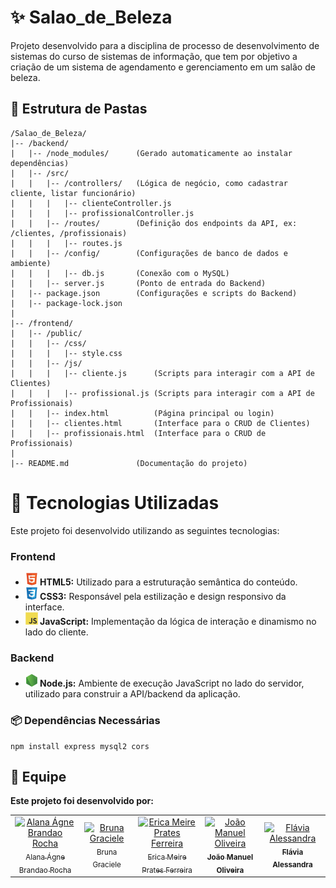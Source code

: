 # ✨ Salao_de_Beleza
Projeto desenvolvido para a disciplina de processo de desenvolvimento de sistemas do curso de sistemas de informação, que tem por objetivo a criação de um sistema de agendamento e gerenciamento em um salão de beleza.

## 📁 Estrutura de Pastas

```
/Salao_de_Beleza/
|-- /backend/
|   |-- /node_modules/      (Gerado automaticamente ao instalar dependências)
|   |-- /src/
|   |   |-- /controllers/   (Lógica de negócio, como cadastrar cliente, listar funcionário)
|   |   |   |-- clienteController.js
|   |   |   |-- profissionalController.js
|   |   |-- /routes/        (Definição dos endpoints da API, ex: /clientes, /profissionais)
|   |   |   |-- routes.js
|   |   |-- /config/        (Configurações de banco de dados e ambiente)
|   |   |   |-- db.js       (Conexão com o MySQL)
|   |   |-- server.js       (Ponto de entrada do Backend)
|   |-- package.json        (Configurações e scripts do Backend)
|   |-- package-lock.json
|
|-- /frontend/
|   |-- /public/
|   |   |-- /css/
|   |   |   |-- style.css
|   |   |-- /js/
|   |   |   |-- cliente.js      (Scripts para interagir com a API de Clientes)
|   |   |   |-- profissional.js (Scripts para interagir com a API de Profissionais)
|   |   |-- index.html          (Página principal ou login)
|   |   |-- clientes.html       (Interface para o CRUD de Clientes)
|   |   |-- profissionais.html  (Interface para o CRUD de Profissionais)
|
|-- README.md               (Documentação do projeto)

```

# 🚀 Tecnologias Utilizadas

Este projeto foi desenvolvido utilizando as seguintes tecnologias:

### Frontend
- **<img src="https://raw.githubusercontent.com/devicons/devicon/master/icons/html5/html5-original.svg" alt="HTML5" width="20" height="20"/> HTML5:** Utilizado para a estruturação semântica do conteúdo.
- **<img src="https://raw.githubusercontent.com/devicons/devicon/master/icons/css3/css3-original.svg" alt="CSS3" width="20" height="20"/> CSS3:** Responsável pela estilização e design responsivo da interface.
- **<img src="https://raw.githubusercontent.com/devicons/devicon/master/icons/javascript/javascript-original.svg" alt="JavaScript" width="20" height="20"/> JavaScript:** Implementação da lógica de interação e dinamismo no lado do cliente.

### Backend
- **<img src="https://raw.githubusercontent.com/devicons/devicon/master/icons/nodejs/nodejs-original.svg" alt="Node.js" width="20" height="20"/> Node.js:** Ambiente de execução JavaScript no lado do servidor, utilizado para construir a API/backend da aplicação.

### 📦 Dependências Necessárias

```
npm install express mysql2 cors
```

## 👥 Equipe

**Este projeto foi desenvolvido por:**

<table>
  <tr>
    <td align="center">
      <a href="https://github.com/alanaagne">
        <img src="https://avatars.githubusercontent.com/u/141842450?v=4" width="100px;" alt="Alana Ágne Brandao Rocha"/>
        <br/>
        <sub><b></b>Alana Ágne Brandao Rocha</sub>
      </a>
    </td>
    <td align="center">
      <a href="https://github.com/BrunaInCodes">
        <img src="https://avatars.githubusercontent.com/u/181774023?v=4" width="100px;" alt="Bruna Graciele"/>
        <br/>
        <sub><b></b>Bruna Graciele</sub>
      </a>
    </td>
    <td align="center">
      <a href="https://github.com/Erica1110">
        <img src="https://avatars.githubusercontent.com/u/89529255?v=4" width="100px;" alt="Erica Meire Prates Ferreira"/>
        <br/>
        <sub><b></b>Erica Meire Prates Ferreira</sub>
      </a>
    </td>
    <td align="center">
      <a href="https://github.com/ijoaom">
        <img src="https://avatars.githubusercontent.com/u/182035203?v=4" width="100px;" alt="João Manuel Oliveira"/>
        <br/>
        <sub><b>João Manuel Oliveira</b></sub>
      </a>
    </td>
    <td align="center">
      <a href="https://github.com/Flavia260">
        <img src="https://avatars.githubusercontent.com/u/169327902?v=4" width="100px;" alt="Flávia Alessandra"/>
        <br/>
        <sub><b>Flávia Alessandra</b></sub>
      </a>
    </td>